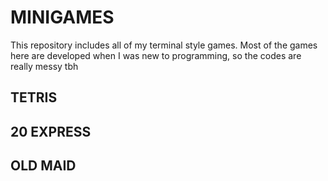 # MINIGAMES
This repository includes all of my terminal style games.
Most of the games here are developed when I was new to programming, so the codes are really messy tbh
## TETRIS

## 20 EXPRESS

## OLD MAID
